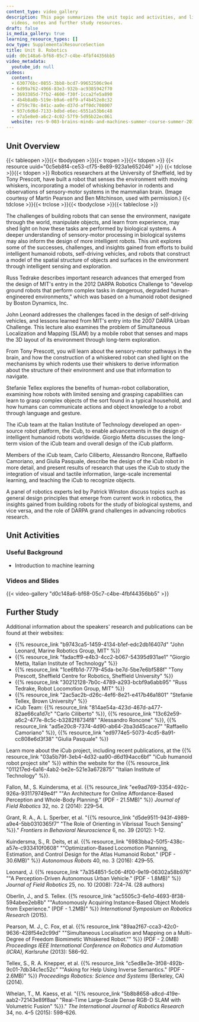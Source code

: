 ```yaml
---
content_type: video_gallery
description: This page summarizes the unit topic and activities, and links to lecture
  videos, notes and further study resources.
draft: false
is_media_gallery: true
learning_resource_types: []
ocw_type: SupplementalResourceSection
title: Unit 8. Robotics
uid: d0c148a6-bf68-05c7-c4be-4fbf44356bb5
video_metadata:
  youtube_id: null
videos:
  content:
  - 630776bc-0855-3bb8-bcd7-99652506c9e4
  - 6d99a762-4966-83e3-932b-ac9385942f70
  - 3693385d-7fb2-4600-f30f-1cca2fe5a890
  - 4b4b8a0b-519e-b9a6-e8f9-af4b452e8c32
  - d759c78c-841c-aa0e-d37d-aff0dc708007
  - 937c6d6d-7133-bdbd-e6ec-6551a53b6c48
  - e7a5e8e0-a6c2-4c02-57f9-5d95b22ec061
  website: res-9-003-brains-minds-and-machines-summer-course-summer-2015
---
```

## Unit Overview

{{< tableopen >}}{{< tbodyopen >}}{{< tropen >}}{{< tdopen >}}
{{< resource uuid="0c5eb8f4-ce53-cf75-8e89-923a1e652046" >}}
{{< tdclose >}}{{< tdopen >}}
Robotics researchers at the University of Sheffield, led by Tony Prescott, have built a robot that senses the environment with moving whiskers, incorporating a model of whisking behavior in rodents and observations of sensory-motor systems in the mammalian brain. (Image courtesy of Martin Pearson and Ben Mitchinson, used with permission.)
{{< tdclose >}}{{< trclose >}}{{< tbodyclose >}}{{< tableclose >}}

The challenges of building robots that can sense the environment, navigate through the world, manipulate objects, and learn from experience, may shed light on how these tasks are performed by biological systems. A deeper understanding of sensory-motor processing in biological systems may also inform the design of more intelligent robots. This unit explores some of the successes, challenges, and insights gained from efforts to build intelligent humanoid robots, self-driving vehicles, and robots that construct a model of the spatial structure of objects and surfaces in the environment through intelligent sensing and exploration.

Russ Tedrake describes important research advances that emerged from the design of MIT's entry in the 2012 DARPA Robotics Challenge to "develop ground robots that perform complex tasks in dangerous, degraded human-engineered environments," which was based on a humanoid robot designed by Boston Dynamics, Inc.

John Leonard addresses the challenges faced in the design of self-driving vehicles, and lessons learned from MIT's entry into the 2007 DARPA Urban Challenge. This lecture also examines the problem of Simultaneous Localization and Mapping (SLAM) by a mobile robot that senses and maps the 3D layout of its environment through long-term exploration.

From Tony Prescott, you will learn about the sensory-motor pathways in the brain, and how the construction of a whiskered robot can shed light on the mechanisms by which rodents use their whiskers to derive information about the structure of their environment and use that information to navigate.

Stefanie Tellex explores the benefits of human-robot collaboration, examining how robots with limited sensing and grasping capabilities can learn to grasp complex objects of the sort found in a typical household, and how humans can communicate actions and object knowledge to a robot through language and gesture.

The iCub team at the Italian Institute of Technology developed an open-source robot platform, the iCub, to enable advancements in the design of intelligent humanoid robots worldwide. Giorgio Metta discusses the long-term vision of the iCub team and overall design of the iCub platform.

Members of the iCub team, Carlo Ciliberto, Alessandro Roncone, Raffaello Camoriano, and Giulia Pasquale, describe the design of the iCub robot in more detail, and present results of research that uses the iCub to study the integration of visual and tactile information, large-scale incremental learning, and teaching the iCub to recognize objects.

A panel of robotics experts led by Patrick Winston discuss topics such as general design principles that emerge from current work in robotics, the insights gained from building robots for the study of biological systems, and vice versa, and the role of DARPA grand challenges in advancing robotics research.

## Unit Activities

### Useful Background

- Introduction to machine learning

### Videos and Slides

{{< video-gallery "d0c148a6-bf68-05c7-c4be-4fbf44356bb5" >}}

## Further Study

Additional information about the speakers' research and publications can be found at their websites:

- {{% resource_link "b9743ca5-1459-4134-b1ef-edc2db16407d" "John Leonard, Marine Robotics Group, MIT" %}}
- {{% resource_link "fadacff9-e4b3-4cc2-b067-54395d931ae1" "Giorgio Metta, Italian Institute of Technology" %}}
- {{% resource_link "1ce6fb1d-7779-45da-be7d-5be7e6bf588f" "Tony Prescott, Sheffield Centre for Robotics, Sheffield University" %}}
- {{% resource_link "30212128-7b0c-4789-a293-bcbf9a6abb95" "Russ Tedrake, Robot Locomotion Group, MIT" %}}
- {{% resource_link "2ac5ac2b-d26c-4ef6-8e21-e417b46a1801" "Stefanie Tellex, Brown University" %}}
- iCub Team: {{% resource_link "814ae54a-423d-467d-a477-82ae66ca1d7c" "Carlo Ciliberto" %}}, {{% resource_link "13c62e59-a6c2-477e-8c5c-b3282f8734f8" "Alessandro Roncone" %}}, {{% resource_link "ad5e20c8-7374-4d90-ab64-2ba3d45cace7" "Raffaello Camoriano" %}}, {{% resource_link "ed9774e5-5073-4cd5-8a91-cc808e6d3f38" "Giulia Pasquale" %}}

Learn more about the iCub project, including recent publications, at the {{% resource_link "03a5b79f-3eb4-4d32-aa90-d6d194acc6bf" "iCub humanoid robot project site" %}} within the website for the {{% resource_link "011217ed-6a16-4ab2-be2e-521e3a672875" "Italian Institute of Technology" %}}.

Fallon, M., S. Kuindersma, et al. {{% resource_link "ee9ad769-3354-492c-926a-931179749e4f" "\"An Architecture for Online Affordance-Based Perception and Whole-Body Planning.\" (PDF - 21.5MB)" %}} *Journal of Field Robotics* 32, no. 2 (2014): 229–54.

Grant, R. A., A. L. Sperber, et al. "{{% resource_link "d5de9511-943f-4989-a9e4-5bb0310365f7" "The Role of Orienting in Vibrissal Touch Sensing" %}}." *Frontiers in Behavioral Neuroscience* 6, no. 39 (2012): 1–12.

Kuindersma, S., R. Deits, et al. {{% resource_link "6983bba2-50f5-438c-a57e-c933410f0608" "\"Optimization-Based Locomotion Planning, Estimation, and Control Design for the Atlas Humanoid Robot.\" (PDF - 30.6MB)" %}} *Autonomous Robots* 40, no. 3 (2016): 429–55.

Leonard, J. {{% resource_link "7a354851-5c06-4f00-9e19-06302a58b976" "\"A Perception-Driven Autonomous Urban Vehicle.\" (PDF - 1.8MB)" %}} *Journal of Field Robotics* 25, no. 10 (2008): 724–74. (28 authors)

Oberlin, J., and S. Tellex. {{% resource_link "ac5505c3-6e1d-4693-8f38-594abee2eb8b" "\"Autonomously Acquiring Instance-Based Object Models from Experience.\" (PDF - 1.2MB)" %}} *International Symposium on Robotics Research* (2015).

Pearson, M. J., C. Fox, et al. {{% resource_link "89aa2f67-cca3-42c0-9636-428f54e2c99d" "\"Simultaneous Localisation and Mapping on a Multi-Degree of Freedom Biomimetic Whiskered Robot.\"" %}} (PDF - 2.0MB) *Proceedings IEEE International Conference on Robotics and Automation (ICRA), Karlsruhe* (2013): 586–92.

Tellex, S., R. A. Knepper, et al. {{% resource_link "c5ed8e3e-3f08-492b-9c01-7db34c1ec52c" "\"Asking for Help Using Inverse Semantics.\" (PDF - 2.6MB)" %}} *Proceedings Robotics: Science and Systems* (Berkeley, CA) (2014).

Whelan, T., M. Kaess, et al. "{{% resource_link "5b8b8658-a8cd-419e-aab2-72143e89f8aa" "Real-Time Large-Scale Dense RGB-D SLAM with Volumetric Fusion" %}}." *The International Journal of Robotics Research* 34, no. 4–5 (2015): 598–626.